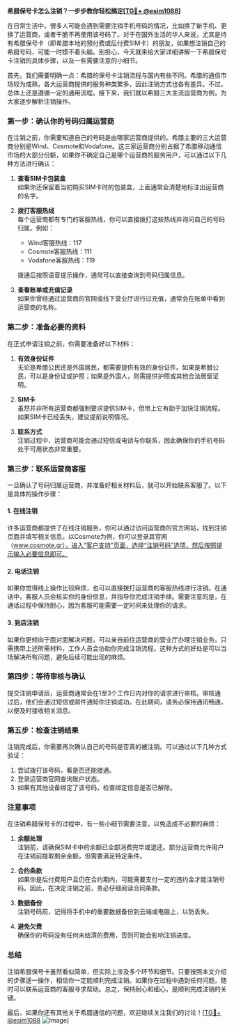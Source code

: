 **希腊保号卡怎么注销？一步步教你轻松搞定[[TG💪+ @esim1088](https://t.me/s/esim1088)]**

在日常生活中，很多人可能会遇到需要注销手机号码的情况，比如换了新手机、更换了运营商，或者干脆不再使用该号码了。对于在国外生活的华人来说，尤其是持有希腊保号卡（即希腊本地的预付费或后付费SIM卡）的朋友，如果想注销自己的希腊号码，可能一时摸不着头脑。别担心，今天就来给大家详细讲解一下希腊保号卡注销的具体步骤，以及一些需要注意的小细节。

首先，我们需要明确一点：希腊的保号卡注销流程与国内有些不同。希腊的通信市场较为成熟，各大运营商提供的服务种类繁多，因此注销方式也各有差异。不过，总体上还是遵循一定的通用流程。接下来，我们就以希腊三大主流运营商为例，为大家逐步解析注销操作。

### **第一步：确认你的号码归属运营商**
在注销之前，你需要知道自己的号码是由哪家运营商提供的。希腊主要的三大运营商分别是Wind、Cosmote和Vodafone。这三家运营商分别占据了希腊移动通信市场的大部分份额，如果你不确定自己是哪个运营商的服务用户，可以通过以下几种方法进行确认：

1. **查看SIM卡包装盒**  
   如果你还保留着当初购买SIM卡时的包装盒，上面通常会清楚地标注出运营商的名字。

2. **拨打客服热线**  
   每个运营商都有专门的客服热线，你可以直接拨打这些热线并询问自己的号码归属。例如：
   - Wind客服热线：117
   - Cosmote客服热线：111
   - Vodafone客服热线：119

   拨通后按照语音提示操作，通常可以直接查询到号码归属信息。

3. **查看账单或充值记录**  
   如果你曾经通过运营商的官网或线下营业厅进行过充值，通常会在账单中看到运营商的名称。

### **第二步：准备必要的资料**
在正式申请注销之前，你需要准备好以下材料：
1. **有效身份证件**  
   无论是希腊公民还是外国居民，都需要提供有效的身份证件。如果是希腊公民，可以是身份证或护照；如果是外国人，则需提供护照或其他合法居留证明。

2. **SIM卡**  
   虽然并非所有运营商都强制要求提供SIM卡，但带上它有助于加快注销流程。如果SIM卡已经丢失，建议提前说明情况。

3. **联系方式**  
   注销过程中，运营商可能会通过短信或电话与你联系，因此确保你的手机号码处于可用状态非常重要。

### **第三步：联系运营商客服**
一旦确认了号码归属运营商，并准备好相关材料后，就可以开始联系客服了。以下是具体的操作步骤：

#### **1. 在线注销**
许多运营商都提供了在线注销服务，你可以通过访问运营商的官方网站，找到注销页面并填写相关信息。以Cosmote为例，你可以登录其官网（www.cosmote.gr），进入“客户支持”页面，选择“注销号码”选项，然后按照提示输入必要信息即可。

#### **2. 电话注销**
如果你觉得线上操作比较麻烦，也可以直接拨打运营商的客服热线进行注销。在通话中，客服人员会核实你的身份信息，并指导你完成注销手续。需要注意的是，在通话过程中保持耐心，因为客服可能需要一定时间来处理你的请求。

#### **3. 到店注销**
如果你更倾向于面对面解决问题，可以亲自前往运营商的营业厅办理注销业务。只需携带上述所需材料，工作人员会协助你完成注销流程。这种方式的好处是可以当场解决所有问题，避免后续可能出现的麻烦。

### **第四步：等待审核与确认**
提交注销申请后，运营商通常会在1至3个工作日内对你的请求进行审核。审核通过后，他们会通过短信或邮件通知你注销成功。在此期间，请务必保持通讯畅通，以便及时接收相关消息。

### **第五步：检查注销结果**
注销完成后，你需要再次确认自己的号码是否真的被注销。可以通过以下几种方式验证：
1. 尝试拨打该号码，看是否还能接通。
2. 登录运营商官网查询账户状态。
3. 如果有其他设备绑定了该号码，检查绑定信息是否已解除。

### **注意事项**
在注销希腊保号卡的过程中，有一些小细节需要注意，以免造成不必要的麻烦：
1. **余额处理**  
   注销前，请确保SIM卡中的余额已全部消费完毕或退还。部分运营商允许用户在注销前提取剩余金额，但需要满足特定条件。

2. **合约条款**  
   如果你是后付费用户且仍在合约期内，可能需要支付一定的违约金才能注销号码。因此，在决定注销之前，务必仔细阅读合同条款。

3. **数据备份**  
   注销号码前，记得将手机中的重要数据备份到云端或电脑上，以防丢失。

4. **避免欠费**  
   确保你的号码没有任何未结清的费用，否则可能会影响注销进度。

### **总结**
注销希腊保号卡虽然看似简单，但实际上涉及多个环节和细节。只要按照本文介绍的步骤逐一操作，相信你一定能顺利完成注销。如果你在过程中遇到任何问题，随时可以联系运营商的客服寻求帮助。总之，保持耐心和细心，是顺利完成注销的关键。

最后，如果你还有其他关于希腊通信的问题，欢迎继续关注我们的讨论！[[TG💪+ @esim1088](https://t.me/s/esim1088) ![Image](https://i.postimg.cc/4NQfJmqS/Snipaste-2025-05-13-00-14-12.png)]